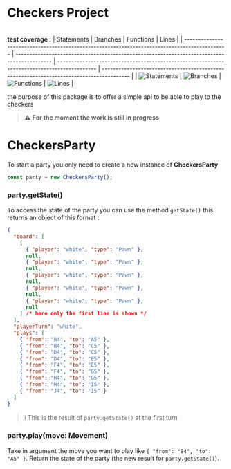 # Checkers Project

\
**test coverage :**
| Statements | Branches | Functions | Lines |
| --------------------------------------------------------------------------------------------- | ------------------------------------------------------------------------------------------- | -------------------------------------------------------------------------------------------- | ---------------------------------------------------------------------------------------- |
| ![Statements](https://img.shields.io/badge/Coverage-100%25-brightgreen.svg "Make me better!") | ![Branches](https://img.shields.io/badge/Coverage-100%25-brightgreen.svg "Make me better!") | ![Functions](https://img.shields.io/badge/Coverage-99.05%25-brightgreen.svg "Make me better!") | ![Lines](https://img.shields.io/badge/Coverage-100%25-brightgreen.svg "Make me better!") |

the purpose of this package is to offer a simple api to be able to play to the checkers

> :warning: **For the moment the work is still in progress**

# CheckersParty

To start a party you only need to create a new instance of **CheckersParty**

```js
const party = new CheckersParty();
```

### party.getState()

To access the state of the party you can use the method `getState()`
this returns an object of this format :

```json
{
  "board": [
    [
      { "player": "white", "type": "Pawn" },
      null,
      { "player": "white", "type": "Pawn" },
      null,
      { "player": "white", "type": "Pawn" },
      null,
      { "player": "white", "type": "Pawn" },
      null,
      { "player": "white", "type": "Pawn" },
      null
    ] /* here only the first line is shown */
  ],
  "playerTurn": "white",
  "plays": [
    { "from": "B4", "to": "A5" },
    { "from": "B4", "to": "C5" },
    { "from": "D4", "to": "C5" },
    { "from": "D4", "to": "E5" },
    { "from": "F4", "to": "E5" },
    { "from": "F4", "to": "G5" },
    { "from": "H4", "to": "G5" },
    { "from": "H4", "to": "I5" },
    { "from": "J4", "to": "I5" }
  ]
}
```

> :information_source: This is the result of `party.getState()` at the first turn

### party.play(move: Movement)

Take in argument the move you want to play like `{ "from": "B4", "to": "A5" }`.
Return the state of the party (the new result for `party.getState()`).
